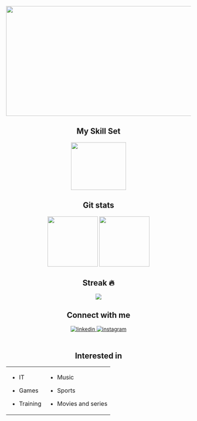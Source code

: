 <div align="center">
<img src="https://user-images.githubusercontent.com/111071356/188758659-95b04a4c-8ae2-444c-80f3-46bb4f620d6d.gif" width="700" height="300">
  

  
## My Skill Set  
 
 <img src="https://cdn.jsdelivr.net/gh/devicons/devicon/icons/java/java-original-wordmark.svg" width="150" height="130"/>

<br/>  

## Git stats

<img height="137px" src="https://github-readme-stats.vercel.app/api?username=dzonii99&show_icons=true&theme=cobalt2"/>
<img height="137px" src="https://github-readme-stats.vercel.app/api/top-langs/?username=dzonii99&layout=compact&theme=cobalt2"/>

## Streak 🔥

  <img src="https://github-readme-streak-stats.herokuapp.com/?user=dzonii99&theme=yeblu"/>
  
## Connect with me  
<div align="center">
<a href="https://www.linkedin.com/in/nikola-milovanovic-73348172/" target="_blank">
<img src=https://img.shields.io/badge/linkedin-%231E77B5.svg?&style=for-the-badge&logo=linkedin&logoColor=white alt=linkedin style="margin-bottom: 5px;" />
</a>
<a href="https://instagram.com/_dzoni22" target="_blank">
<img src=https://img.shields.io/badge/instagram-%23000000.svg?&style=for-the-badge&logo=instagram&logoColor=white alt=instagram style="margin-bottom: 5px;" />
</a>  
</div>  
  

<br/>  
 
## Interested in
<table><tr><td valign="top">

- IT  
  

- Games  
  

- Training  


</td><td valign="top">

- Music  
  

- Sports  
  

- Movies and series  


</td></tr></table>  

<br/>  
 
